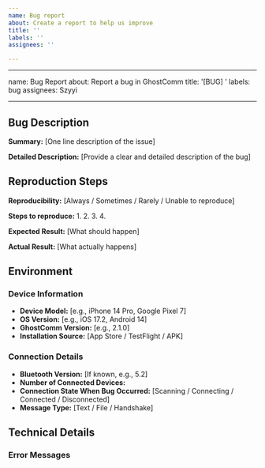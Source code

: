 ```yaml
---
name: Bug report
about: Create a report to help us improve
title: ''
labels: ''
assignees: ''

---
```


---
name: Bug Report
about: Report a bug in GhostComm
title: '[BUG] '
labels: bug
assignees: Szyyi

---

## Bug Description
**Summary:** [One line description of the issue]

**Detailed Description:**
[Provide a clear and detailed description of the bug]

## Reproduction Steps
**Reproducibility:** [Always / Sometimes / Rarely / Unable to reproduce]

**Steps to reproduce:**
1. 
2. 
3. 
4. 

**Expected Result:**
[What should happen]

**Actual Result:**
[What actually happens]

## Environment

### Device Information
- **Device Model:** [e.g., iPhone 14 Pro, Google Pixel 7]
- **OS Version:** [e.g., iOS 17.2, Android 14]
- **GhostComm Version:** [e.g., 2.1.0]
- **Installation Source:** [App Store / TestFlight / APK]

### Connection Details
- **Bluetooth Version:** [If known, e.g., 5.2]
- **Number of Connected Devices:** 
- **Connection State When Bug Occurred:** [Scanning / Connecting / Connected / Disconnected]
- **Message Type:** [Text / File / Handshake]

## Technical Details

### Error Messages
